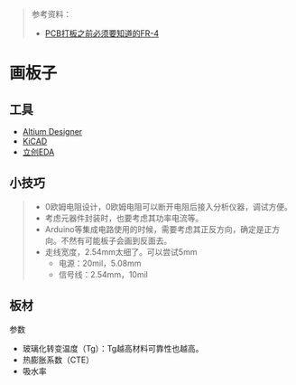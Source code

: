 > 参考资料：
>
> - [PCB打板之前必须要知道的FR-4](https://mp.weixin.qq.com/s/IWvLdXUPJT8QjBvCYMyu2g)

# 画板子

## 工具

- [Altium Designer](https://www.altium.com.cn/altium-designer/)
- [KiCAD](./KiCAD/)
- [立创EDA](./%E7%AB%8B%E5%88%9BEDA.md)

## 小技巧

> - 0欧姆电阻设计，0欧姆电阻可以断开电阻后接入分析仪器，调试方便。
> - 考虑元器件封装时，也要考虑其功率电流等。
> - Arduino等集成电路使用的时候，需要考虑其正反方向，确定是正方向。不然有可能板子会画到反面去。
> - 走线宽度，2.54mm太细了。可以尝试5mm
>   - 电源：20mil，5.08mm
>   - 信号线：2.54mm，10mil



## 板材

参数

- 玻璃化转变温度（Tg）：Tg越高材料可靠性也越高。
- 热膨胀系数（CTE）
- 吸水率